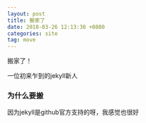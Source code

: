 ```yaml
---
layout: post
title: 搬家了
date: 2018-03-26 12:13:38 +0800
categories: site
tag: move
---
```

搬家了！

一位初来乍到的jekyll新人

### 为什么要搬

因为jekyll是github官方支持的呀，我感觉也很好
